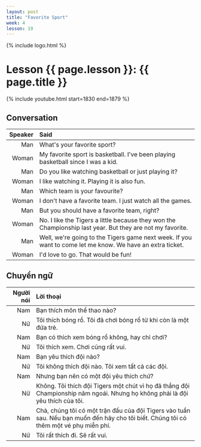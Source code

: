 ```yaml
---
layout: post
title: "Favorite Sport"
week: 4
lesson: 19
---
```


{% include logo.html %}

# Lesson {{ page.lesson }}: {{ page.title }}

{% include youtube.html start=1830 end=1879 %}

## Conversation

Speaker | Said
---: | :---
Man | What's your favorite sport?
Woman | My favorite sport is basketball. I've been playing basketball since I was a kid.
Man | Do you like watching basketball or just playing it?
Woman | I like watching it. Playing it is also fun.
Man | Which team is your favourite?
Woman | I don't have a favorite team. I just watch all the games.
Man | But you should have a favorite team, right?
Woman | No. I like the Tigers a little because they won the Championship last year. But they are not my favorite.
Man | Well, we're going to the Tigers game next week. If you want to come let me know. We have an extra ticket.
Woman | I'd love to go. That would be fun!

## Chuyển ngữ

Người nói | Lời thoại
---: | :---
Nam | Bạn thích môn thể thao nào?
Nữ | Tôi thích bóng rổ. Tôi đã chơi bóng rổ từ khi còn là một đứa trẻ.
Nam | Bạn có thích xem bóng rổ không, hay chỉ chơi?
Nữ | Tôi thích xem. Chơi cũng rất vui.
Nam | Bạn yêu thích đội nào?
Nữ | Tôi không thích đội nào. Tôi xem tất cả các đội.
Nam | Nhưng bạn nên có một đội yêu thích chứ?
Nữ | Không. Tôi thích đội Tigers một chút vì họ đã thắng đội Championship năm ngoái. Nhưng họ không phải là đội yêu thích của tôi.
Nam | Chà, chúng tôi có một trận đấu của đội Tigers vào tuần sau. Nếu bạn muốn đến hãy cho tôi biết. Chúng tôi có thêm một vé phụ miễn phí.
Nữ | Tôi rất thích đi. Sẽ rất vui.
